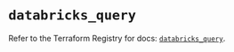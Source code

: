 # `databricks_query`

Refer to the Terraform Registry for docs: [`databricks_query`](https://registry.terraform.io/providers/databricks/databricks/1.89.0/docs/resources/query).
